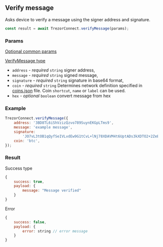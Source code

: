## Verify message

Asks device to
verify a message using the signer address and signature.

```javascript
const result = await TrezorConnect.verifyMessage(params);
```

### Params

[Optional common params](commonParams.md)

[VerifyMessage type](https://github.com/trezor/trezor-suite/blob/develop/packages/connect/src/types/api/bitcoin/index.ts)

-   `address` - _required_ `string` signer address,
-   `message` - _required_ `string` signed message,
-   `signature` - _required_ `string` signature in base64 format,
-   `coin` - _required_ `string` Determines network definition specified in [coins.json](https://github.com/trezor/trezor-suite/blob/develop/packages/connect-common/files/coins.json) file. Coin `shortcut`, `name` or `label` can be used.
-   `hex` - _optional_ `boolean` convert message from hex

### Example

```javascript
TrezorConnect.verifyMessage({
    address: '3BD8TL6iShVzizQzvo789SuynEKGpLTms9',
    message: 'example message',
    signature:
        'JO7vL3tOB1qQyfSeIVLvdEw9G1tCvL+lNj78XDAVM4t6UptADs3kXDTO2+2ZeEOLFL4/+wm+BBdSpo3kb3Cnsas=',
    coin: 'btc',
});
```

### Result

Success type

```javascript
{
    success: true,
    payload: {
        message: "Message verified"
    }
}
```

Error

```javascript
{
    success: false,
    payload: {
        error: string // error message
    }
}
```
